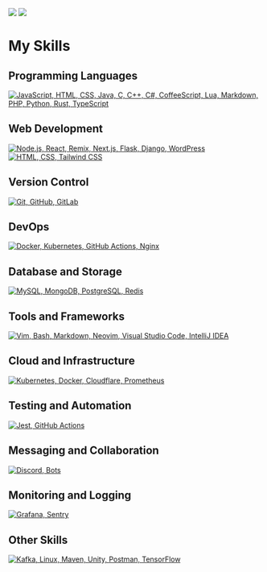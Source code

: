 ![](https://github-readme-stats.vercel.app/api?username=ncls-p&show_icons=true&theme=Gradient)
![](https://github-readme-stats.vercel.app/api/top-langs/?username=ncls-p&theme=Gradient)
# My Skills

## Programming Languages
[![JavaScript, HTML, CSS, Java, C, C++, C#, CoffeeScript, Lua, Markdown, PHP, Python, Rust, TypeScript](https://skillicons.dev/icons?i=js,html,css,java,c,cpp,cs,coffeescript,lua,md,php,py,rust,ts)](https://skillicons.dev)

## Web Development
[![Node.js, React, Remix, Next.js, Flask, Django, WordPress](https://skillicons.dev/icons?i=nodejs,react,nextjs,flask,django,wordpress)](https://skillicons.dev)
[![HTML, CSS, Tailwind CSS](https://skillicons.dev/icons?i=html,css,tailwind)](https://skillicons.dev)

## Version Control
[![Git, GitHub, GitLab](https://skillicons.dev/icons?i=git,github,gitlab)](https://skillicons.dev)

## DevOps
[![Docker, Kubernetes, GitHub Actions, Nginx](https://skillicons.dev/icons?i=docker,kubernetes,githubactions,nginx)](https://skillicons.dev)

## Database and Storage
[![MySQL, MongoDB, PostgreSQL, Redis](https://skillicons.dev/icons?i=mysql,mongodb,postgres,redis)](https://skillicons.dev)

## Tools and Frameworks
[![Vim, Bash, Markdown, Neovim, Visual Studio Code, IntelliJ IDEA](https://skillicons.dev/icons?i=vim,bash,md,neovim,vscode,idea)](https://skillicons.dev)

## Cloud and Infrastructure
[![Kubernetes, Docker, Cloudflare, Prometheus](https://skillicons.dev/icons?i=kubernetes,docker,cloudflare,prometheus)](https://skillicons.dev)

## Testing and Automation
[![Jest, GitHub Actions](https://skillicons.dev/icons?i=jest,githubactions)](https://skillicons.dev)

## Messaging and Collaboration
[![Discord, Bots](https://skillicons.dev/icons?i=discord,bots)](https://skillicons.dev)

## Monitoring and Logging
[![Grafana, Sentry](https://skillicons.dev/icons?i=grafana,sentry)](https://skillicons.dev)

## Other Skills
[![Kafka, Linux, Maven, Unity, Postman, TensorFlow](https://skillicons.dev/icons?i=kafka,linux,maven,unity,postman,tensorflow,remix)](https://skillicons.dev)


